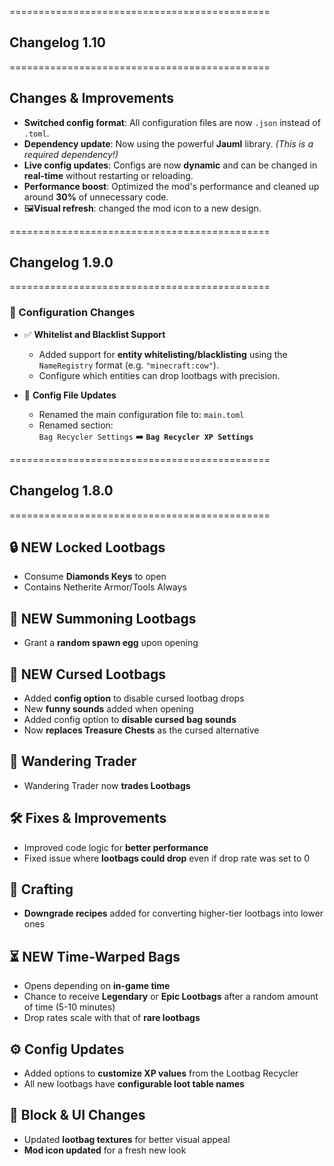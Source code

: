 =============================================
## Changelog 1.10
=============================================

## Changes & Improvements

- **Switched config format**: All configuration files are now `.json` instead of `.toml`.
- **Dependency update**: Now using the powerful **Jauml** library. _(This is a required dependency!)_
- **Live config updates**: Configs are now **dynamic** and can be changed in **real-time** without restarting or reloading.
- **Performance boost**: Optimized the mod's performance and cleaned up around **30%** of unnecessary code.
- 🖼**Visual refresh**: changed the mod icon to a new design.

=============================================
## Changelog 1.9.0
=============================================

### 🔧 Configuration Changes
- ✅ **Whitelist and Blacklist Support**
  - Added support for **entity whitelisting/blacklisting** using the `NameRegistry` format (e.g. `"minecraft:cow"`).
  - Configure which entities can drop lootbags with precision.

- 📝 **Config File Updates**
  - Renamed the main configuration file to: `main.toml`
  - Renamed section:  
    `Bag Recycler Settings` ➡️ **`Bag Recycler XP Settings`**

=============================================
## Changelog 1.8.0
=============================================

## 🔒 NEW Locked Lootbags
- Consume **Diamonds Keys** to open
- Contains Netherite Armor/Tools Always

## 🧪 NEW Summoning Lootbags
- Grant a **random spawn egg** upon opening

## 🧿 NEW Cursed Lootbags
- Added **config option** to disable cursed lootbag drops
- New **funny sounds** added when opening
- Added config option to **disable cursed bag sounds**
- Now **replaces Treasure Chests** as the cursed alternative

## 🧳 Wandering Trader
- Wandering Trader now **trades Lootbags**

## 🛠 Fixes & Improvements
- Improved code logic for **better performance**
- Fixed issue where **lootbags could drop** even if drop rate was set to 0

## 🧾 Crafting
- **Downgrade recipes** added for converting higher-tier lootbags into lower ones

## ⏳ NEW Time-Warped Bags
- Opens depending on **in-game time**
- Chance to receive **Legendary** or **Epic Lootbags** after a random amount of time (5-10 minutes)
- Drop rates scale with that of **rare lootbags**

## ⚙ Config Updates
- Added options to **customize XP values** from the Lootbag Recycler
- All new lootbags have **configurable loot table names**

## 🧱 Block & UI Changes
- Updated **lootbag textures** for better visual appeal
- **Mod icon updated** for a fresh new look